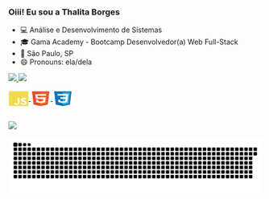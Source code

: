 ### Oiii! Eu sou a Thalita Borges 

- 💻 Análise e Desenvolvimento de Sistemas
- 🎓 Gama Academy - Bootcamp Desenvolvedor(a) Web Full-Stack
- 📍  São Paulo, SP
- 😄 Pronouns: ela/dela

<div>
  <a href="https://github.com/ThalitaMBorges">
  <img height="180em" src="https://github-readme-stats.vercel.app/api?username=ThalitaMBorges&show_icons=true&theme=dracula&include_all_commits=true&count_private=true"/>
  <img height="180em" src="https://github-readme-stats.vercel.app/api/top-langs/?username=ThalitaMBorges&layout=compact&langs_count=7&theme=dracula"/>
   
</div>
<div style="display: inline_block"><br>
  <img align="center" alt="Rafa-Js" height="30" width="40" src="https://raw.githubusercontent.com/devicons/devicon/master/icons/javascript/javascript-plain.svg">
  <img align="center" alt="Rafa-HTML" height="30" width="40" src="https://raw.githubusercontent.com/devicons/devicon/master/icons/html5/html5-original.svg">
  <img align="center" alt="Rafa-CSS" height="30" width="40" src="https://raw.githubusercontent.com/devicons/devicon/master/icons/css3/css3-original.svg">
  
</div>
  
  ##
  
<div> 
  <a href="https://www.linkedin.com/in/thalita-mendes-borges-488371155/" target="_blank"><img src="https://img.shields.io/badge/-LinkedIn-%230077B5?style=for-the-badge&logo=linkedin&logoColor=white" target="_blank"></a> 
 
![Snake animation](https://github.com/ThalitaMBorges/ThalitaMBorges/blob/output/github-contribution-grid-snake.svg) 
  
</div>
